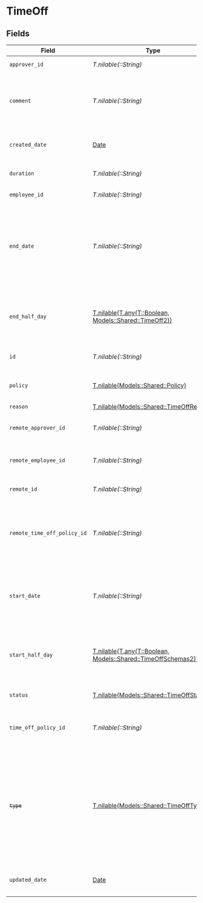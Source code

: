 # TimeOff


## Fields

| Field                                                                                                                                                     | Type                                                                                                                                                      | Required                                                                                                                                                  | Description                                                                                                                                               | Example                                                                                                                                                   |
| --------------------------------------------------------------------------------------------------------------------------------------------------------- | --------------------------------------------------------------------------------------------------------------------------------------------------------- | --------------------------------------------------------------------------------------------------------------------------------------------------------- | --------------------------------------------------------------------------------------------------------------------------------------------------------- | --------------------------------------------------------------------------------------------------------------------------------------------------------- |
| `approver_id`                                                                                                                                             | *T.nilable(::String)*                                                                                                                                     | :heavy_minus_sign:                                                                                                                                        | The approver ID                                                                                                                                           | 1687-4                                                                                                                                                    |
| `comment`                                                                                                                                                 | *T.nilable(::String)*                                                                                                                                     | :heavy_minus_sign:                                                                                                                                        | Allows users to provide additional context or notes for their time off request                                                                            | Taking a day off for personal reasons                                                                                                                     |
| `created_date`                                                                                                                                            | [Date](https://ruby-doc.org/stdlib-2.6.1/libdoc/date/rdoc/Date.html)                                                                                      | :heavy_minus_sign:                                                                                                                                        | The created date of the time off request                                                                                                                  | 2021-01-01T01:01:01.000Z                                                                                                                                  |
| `duration`                                                                                                                                                | *T.nilable(::String)*                                                                                                                                     | :heavy_minus_sign:                                                                                                                                        | The duration of the time off request                                                                                                                      | P3Y6M4DT12H30M5S                                                                                                                                          |
| `employee_id`                                                                                                                                             | *T.nilable(::String)*                                                                                                                                     | :heavy_minus_sign:                                                                                                                                        | The employee ID                                                                                                                                           | 1687-3                                                                                                                                                    |
| `end_date`                                                                                                                                                | *T.nilable(::String)*                                                                                                                                     | :heavy_minus_sign:                                                                                                                                        | Inclusive end date of the time off request (ISO8601 date-time without timezone). The time off includes this day                                           | 2021-01-01T01:01:01.000                                                                                                                                   |
| `end_half_day`                                                                                                                                            | [T.nilable(T.any(T::Boolean, Models::Shared::TimeOff2))](../../models/shared/timeoffendhalfday.md)                                                        | :heavy_minus_sign:                                                                                                                                        | True if the end of the time off request ends half way through the day                                                                                     | true                                                                                                                                                      |
| `id`                                                                                                                                                      | *T.nilable(::String)*                                                                                                                                     | :heavy_minus_sign:                                                                                                                                        | Unique identifier                                                                                                                                         | 8187e5da-dc77-475e-9949-af0f1fa4e4e3                                                                                                                      |
| `policy`                                                                                                                                                  | [T.nilable(Models::Shared::Policy)](../../models/shared/policy.md)                                                                                        | :heavy_minus_sign:                                                                                                                                        | The time off policy associated with Time Off                                                                                                              |                                                                                                                                                           |
| `reason`                                                                                                                                                  | [T.nilable(Models::Shared::TimeOffReason)](../../models/shared/timeoffreason.md)                                                                          | :heavy_minus_sign:                                                                                                                                        | N/A                                                                                                                                                       |                                                                                                                                                           |
| `remote_approver_id`                                                                                                                                      | *T.nilable(::String)*                                                                                                                                     | :heavy_minus_sign:                                                                                                                                        | Provider's unique identifier of the approver                                                                                                              | e3cb75bf-aa84-466e-a6c1-b8322b257a48                                                                                                                      |
| `remote_employee_id`                                                                                                                                      | *T.nilable(::String)*                                                                                                                                     | :heavy_minus_sign:                                                                                                                                        | Provider's unique identifier of the employee                                                                                                              | e3cb75bf-aa84-466e-a6c1-b8322b257a48                                                                                                                      |
| `remote_id`                                                                                                                                               | *T.nilable(::String)*                                                                                                                                     | :heavy_minus_sign:                                                                                                                                        | Provider's unique identifier                                                                                                                              | 8187e5da-dc77-475e-9949-af0f1fa4e4e3                                                                                                                      |
| `remote_time_off_policy_id`                                                                                                                               | *T.nilable(::String)*                                                                                                                                     | :heavy_minus_sign:                                                                                                                                        | Provider's unique identifier of the time off policy id associated with this time off request                                                              | e3cb75bf-aa84-466e-a6c1-b8322b257a48                                                                                                                      |
| `start_date`                                                                                                                                              | *T.nilable(::String)*                                                                                                                                     | :heavy_minus_sign:                                                                                                                                        | The start date of the time off request (ISO8601 date-time without timezone)                                                                               | 2021-01-01T01:01:01.000                                                                                                                                   |
| `start_half_day`                                                                                                                                          | [T.nilable(T.any(T::Boolean, Models::Shared::TimeOffSchemas2))](../../models/shared/timeoffstarthalfday.md)                                               | :heavy_minus_sign:                                                                                                                                        | True if the start of the time off request begins half way through the day                                                                                 | true                                                                                                                                                      |
| `status`                                                                                                                                                  | [T.nilable(Models::Shared::TimeOffStatus)](../../models/shared/timeoffstatus.md)                                                                          | :heavy_minus_sign:                                                                                                                                        | The status of the time off request                                                                                                                        |                                                                                                                                                           |
| `time_off_policy_id`                                                                                                                                      | *T.nilable(::String)*                                                                                                                                     | :heavy_minus_sign:                                                                                                                                        | The time off policy id associated with this time off request                                                                                              | cx280928933                                                                                                                                               |
| ~~`type`~~                                                                                                                                                | [T.nilable(Models::Shared::TimeOffType)](../../models/shared/timeofftype.md)                                                                              | :heavy_minus_sign:                                                                                                                                        | : warning: ** DEPRECATED **: This will be removed in a future release, please migrate away from it as soon as possible.<br/><br/>The type of the time off request |                                                                                                                                                           |
| `updated_date`                                                                                                                                            | [Date](https://ruby-doc.org/stdlib-2.6.1/libdoc/date/rdoc/Date.html)                                                                                      | :heavy_minus_sign:                                                                                                                                        | The updated date of the time off request                                                                                                                  | 2021-01-01T01:01:01.000Z                                                                                                                                  |